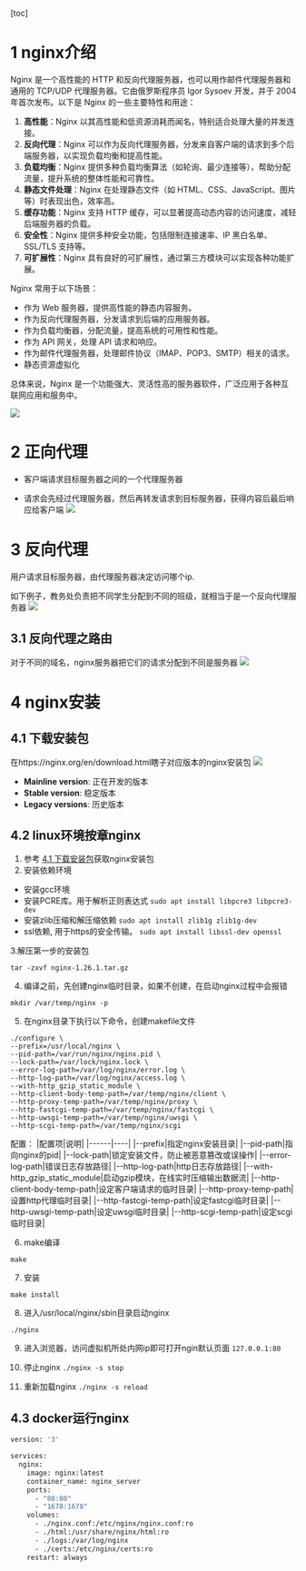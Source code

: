 [toc]

# 1 nginx介绍
Nginx 是一个高性能的 HTTP 和反向代理服务器，也可以用作邮件代理服务器和通用的 TCP/UDP 代理服务器。它由俄罗斯程序员 Igor Sysoev 开发，并于 2004 年首次发布。以下是 Nginx 的一些主要特性和用途：

1. **高性能**：Nginx 以其高性能和低资源消耗而闻名，特别适合处理大量的并发连接。
2. **反向代理**：Nginx 可以作为反向代理服务器，分发来自客户端的请求到多个后端服务器，以实现负载均衡和提高性能。
3. **负载均衡**：Nginx 提供多种负载均衡算法（如轮询、最少连接等），帮助分配流量，提升系统的整体性能和可靠性。
4. **静态文件处理**：Nginx 在处理静态文件（如 HTML、CSS、JavaScript、图片等）时表现出色，效率高。
5. **缓存功能**：Nginx 支持 HTTP 缓存，可以显著提高动态内容的访问速度，减轻后端服务器的负载。
6. **安全性**：Nginx 提供多种安全功能，包括限制连接速率、IP 黑白名单、SSL/TLS 支持等。
7. **可扩展性**：Nginx 具有良好的可扩展性，通过第三方模块可以实现各种功能扩展。

Nginx 常用于以下场景：
- 作为 Web 服务器，提供高性能的静态内容服务。
- 作为反向代理服务器，分发请求到后端的应用服务器。
- 作为负载均衡器，分配流量，提高系统的可用性和性能。
- 作为 API 网关，处理 API 请求和响应。
- 作为邮件代理服务器，处理邮件协议（IMAP、POP3、SMTP）相关的请求。
- 静态资源虚拟化

总体来说，Nginx 是一个功能强大、灵活性高的服务器软件，广泛应用于各种互联网应用和服务中。

![](img/nginx_1.png)

# 2 正向代理
- 客户端请求目标服务器之间的一个代理服务器

- 请求会先经过代理服务器，然后再转发请求到目标服务器，获得内容后最后响应给客户端
![](img/nginx_2.png)

# 3 反向代理
用户请求目标服务器，由代理服务器决定访问哪个ip.

如下例子，教务处负责把不同学生分配到不同的班级，就相当于是一个反向代理服务器
![](img/nginx_3.png)

## 3.1 反向代理之路由
对于不同的域名，nginx服务器把它们的请求分配到不同是服务器
![](img/nginx_4.png)

# 4 nginx安装
## 4.1 下载安装包
在https://nginx.org/en/download.html瞎子对应版本的nginx安装包
![](img/nginx_5.png)
- **Mainline version**: 正在开发的版本
- **Stable version**: 稳定版本
- **Legacy versions**: 历史版本

## 4.2 linux环境按章nginx
1. 参考 [4.1 下载安装包](#41-下载安装包)获取nginx安装包
2. 安装依赖环境
- 安装gcc环境
- 安装PCRE库。用于解析正则表达式 `sudo apt install libpcre3 libpcre3-dev`
- 安装zlib压缩和解压缩依赖 `sudo apt install zlib1g zlib1g-dev`
- ssl依赖, 用于https的安全传输。 `sudo apt install libssl-dev openssl`

3.解压第一步的安装包
```
tar -zxvf nginx-1.26.1.tar.gz
```

4. 编译之前，先创建nginx临时目录，如果不创建，在启动nginx过程中会报错
```shell
mkdir /var/temp/nginx -p
```

5. 在nginx目录下执行以下命令，创建makefile文件
```shell
./configure \
--prefix=/usr/local/nginx \
--pid-path=/var/run/nginx/nginx.pid \
--lock-path=/var/lock/nginx.lock \
--error-log-path=/var/log/nginx/error.log \
--http-log-path=/var/log/nginx/access.log \
--with-http_gzip_static_module \
--http-client-body-temp-path=/var/temp/nginx/client \
--http-proxy-temp-path=/var/temp/nginx/proxy \
--http-fastcgi-temp-path=/var/temp/nginx/fastcgi \
--http-uwsgi-temp-path=/var/temp/nginx/uwsgi \
--http-scgi-temp-path=/var/temp/nginx/scgi
```

配置：
|配置项|说明|
|------|----|
|--prefix|指定nginx安装目录|
|--pid-path|指向nginx的pid|
|--lock-path|锁定安装文件，防止被恶意篡改或误操作|
|--error-log-path|错误日志存放路径|
|--http-log-path|http日志存放路径|
|--with-http_gzip_static_module|启动gzip模块，在线实时压缩输出数据流|
|--http-client-body-temp-path|设定客户端请求的临时目录|
|--http-proxy-temp-path|设置http代理临时目录|
|--http-fastcgi-temp-path|设定fastcgi临时目录|
|--http-uwsgi-temp-path|设定uwsgi临时目录|
|--http-scgi-temp-path|设定scgi临时目录|

6. make编译
```shell
make
```

7. 安装
```shell
make install
```

8. 进入/usr/local/nginx/sbin目录启动nginx
```shell
./nginx
```

9. 进入浏览器，访问虚拟机所处内网ip即可打开ngin默认页面 `127.0.0.1:80`

10. 停止nginx `./nginx -s stop`
11. 重新加载nginx `./nginx -s reload`



## 4.3 docker运行nginx
```dockerfile
version: '3'

services:
  nginx:
    image: nginx:latest
    container_name: nginx_server
    ports:
      - "80:80"
      - "1678:1678"
    volumes:
      - ./nginx.conf:/etc/nginx/nginx.conf:ro
      - ./html:/usr/share/nginx/html:ro
      - ./logs:/var/log/nginx
      - ./certs:/etc/nginx/certs:ro
    restart: always
```
